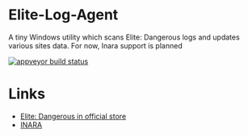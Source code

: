 # Elite-Log-Agent
A tiny Windows utility which scans Elite: Dangerous logs and updates various sites data. For now, Inara support is planned

[![appveyor build status][image]][project]

# Links

* [Elite: Dangerous in official store](https://www.frontierstore.net/games/elite-dangerous-cat.html)
* [INARA](https://inara.cz)

[image]: https://ci.appveyor.com/api/projects/status/6n52i9wkthtwtb34/branch/master?retina=true
[project]: https://ci.appveyor.com/project/DarkWanderer/Elite-Log-Agent
